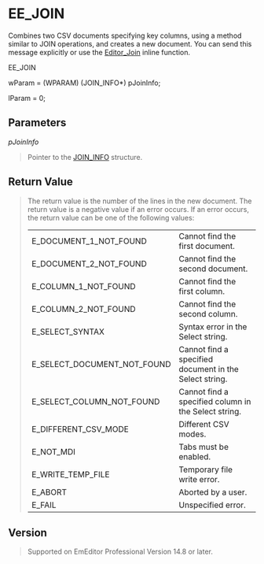 # EE\_JOIN

Combines two CSV documents specifying key columns, using a method similar to JOIN operations, and creates a new document. You can send this message explicitly or use
the [Editor\_Join](../macro/editor_join) inline function.

EE\_JOIN

wParam = (WPARAM) (JOIN\_INFO\*) pJoinInfo;

lParam = 0;

## Parameters

_pJoinInfo_

> Pointer to the [JOIN\_INFO](../structure/join_info) structure.

## Return Value

> The return value
> is the number of the lines in the new document. The return value is a negative value if an error occurs. If an error occurs, the return value can be one of the following values:
>
> |     |     |
> | --- | --- |
> | E\_DOCUMENT\_1\_NOT\_FOUND | Cannot find the first document. |
> | E\_DOCUMENT\_2\_NOT\_FOUND | Cannot find the second document. |
> | E\_COLUMN\_1\_NOT\_FOUND | Cannot find the first column. |
> | E\_COLUMN\_2\_NOT\_FOUND | Cannot find the second column. |
> | E\_SELECT\_SYNTAX | Syntax error in the Select string. |
> | E\_SELECT\_DOCUMENT\_NOT\_FOUND | Cannot find a specified document in the Select string. |
> | E\_SELECT\_COLUMN\_NOT\_FOUND | Cannot find a specified column in the Select string. |
> | E\_DIFFERENT\_CSV\_MODE | Different CSV modes. |
> | E\_NOT\_MDI | Tabs must be enabled. |
> | E\_WRITE\_TEMP\_FILE | Temporary file write error. |
> | E\_ABORT | Aborted by a user. |
> | E\_FAIL | Unspecified error. |

## Version

> Supported on EmEditor Professional Version 14.8 or later.
